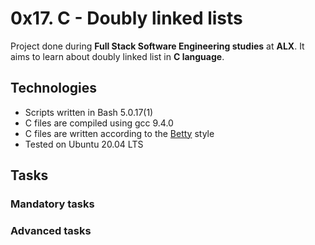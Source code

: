 # 0x17. C - Doubly linked lists

Project done during **Full Stack Software Engineering studies** at **ALX**. It aims to learn about doubly linked list in **C language**.


## Technologies
* Scripts written in Bash 5.0.17(1)
* C files are compiled using gcc 9.4.0
* C files are written according to the [Betty](https://github.com/alx-tools/Betty) style
* Tested on Ubuntu 20.04 LTS


## Tasks

### Mandatory tasks





### Advanced tasks
